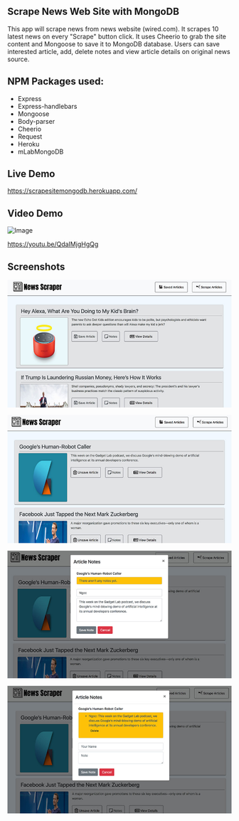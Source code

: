 ## Scrape News Web Site with MongoDB
This app will scrape news from news website (wired.com). It scrapes 10 latest news on every "Scrape" button click.
It uses Cheerio to grab the site content and Mongoose to save it to MongoDB database.
Users can save interested article, add, delete notes and view article details on original news source.

## NPM Packages used: 
* Express
* Express-handlebars
* Mongoose
* Body-parser
* Cheerio
* Request
* Heroku
* mLabMongoDB

## Live Demo
https://scrapesitemongodb.herokuapp.com/

## Video Demo
![Image](http://i3.ytimg.com/vi/QdaIMjgHgQg/hqdefault.jpg)

https://youtu.be/QdaIMjgHgQg

## Screenshots
![Image of Home Page](https://github.com/rnguyen05/ScrapeSiteMongoDB/blob/master/screenshots/home.jpg?raw=true)

![Image of Saved Articles](https://github.com/rnguyen05/ScrapeSiteMongoDB/blob/master/screenshots/savedArticles.jpg?raw=true)

![Image of Notes](https://github.com/rnguyen05/ScrapeSiteMongoDB/blob/master/screenshots/addNote.jpg?raw=true)

![Image of Notes](https://github.com/rnguyen05/ScrapeSiteMongoDB/blob/master/screenshots/noteAdded.jpg?raw=true)


